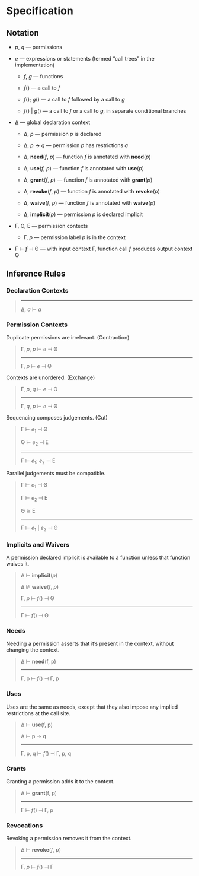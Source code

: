 # Specification

## Notation

* *p*, *q* &mdash; permissions

* *e* &mdash; expressions or statements (termed &ldquo;call trees&rdquo; in the
  implementation)

  * *f*, *g* &mdash; functions

  * *f*() &mdash; a call to *f*

  * *f*(); *g*() &mdash; a call to *f* followed by a call to *g*

  * *f*() | *g*() &mdash; a call to *f* or a call to *g*, in separate
    conditional branches

* &Delta; &mdash; global declaration context

  * &Delta;, *p* &mdash; permission *p* is declared
  
  * &Delta;, *p* &rarr; *q* &mdash; permission *p* has restrictions *q*

  * &Delta;, **need**(*f*, *p*) &mdash; function *f* is annotated with
    **need**(*p*)

  * &Delta;, **use**(*f*, *p*) &mdash; function *f* is annotated with
    **use**(*p*)

  * &Delta;, **grant**(*f*, *p*) &mdash; function *f* is annotated with
    **grant**(*p*)

  * &Delta;, **revoke**(*f*, *p*) &mdash; function *f* is annotated with
    **revoke**(*p*)

  * &Delta;, **waive**(*f*, *p*) &mdash; function *f* is annotated with
    **waive**(*p*)

  * &Delta;, **implicit**(*p*) &mdash; permission *p* is declared implicit

* &Gamma;, &Theta;, &Epsilon; &mdash; permission contexts

  * &Gamma;, *p* &mdash; permission label *p* is in the context

* &Gamma; &vdash; *f* &dashv; &Theta; &mdash; with input context &Gamma;,
  function call *f* produces output context &Theta;

## Inference Rules

### Declaration Contexts

> ----
>
> &Delta;, *a* &vdash; *a*

### Permission Contexts

Duplicate permissions are irrelevant. (Contraction)

> &Gamma;, *p*, *p* &vdash; *e* &dashv; &Theta;
>
> ----
>
> &Gamma;, *p* &vdash; *e* &dashv; &Theta;

Contexts are unordered. (Exchange)

> &Gamma;, *p*, *q* &vdash; *e* &dashv; &Theta;
>
> ----
>
> &Gamma;, *q*, *p* &vdash; *e* &dashv; &Theta;

Sequencing composes judgements. (Cut)

> &Gamma; &vdash; *e*<sub>1</sub> &dashv; &Theta;
>
> &Theta; &vdash; *e*<sub>2</sub> &dashv; &Epsilon;
>
> ----
>
> &Gamma; &vdash; *e*<sub>1</sub>; *e*<sub>2</sub> &dashv; &Epsilon;

Parallel judgements must be compatible.

> &Gamma; &vdash; *e*<sub>1</sub> &dashv; &Theta;
>
> &Gamma; &vdash; *e*<sub>2</sub> &dashv; &Epsilon;
>
> &Theta; &cong; &Epsilon;
>
> ----
>
> &Gamma; &vdash; *e*<sub>1</sub> | *e*<sub>2</sub> &dashv; &Theta;

### Implicits and Waivers

A permission declared implicit is available to a function unless that function
waives it.

> &Delta; &vdash; **implicit**(*p*)
>
> &Delta; &nvdash; **waive**(*f*, *p*)
>
> &Gamma;, *p* &vdash; *f*() &dashv; &Theta;
>
> ----
>
> &Gamma; &vdash; *f*() &dashv; &Theta;

### Needs

Needing a permission asserts that it&rsquo;s present in the context, without
changing the context.

> &Delta; &vdash; **need**(f, p)
>
> ----
>
> &Gamma;, p &vdash; *f*() &dashv; &Gamma;, p

### Uses

Uses are the same as needs, except that they also impose any implied
restrictions at the call site.

> &Delta; &vdash; **use**(f, p)
>
> &Delta; &vdash; p &rarr; q
>
> ----
>
> &Gamma;, p, q &vdash; *f*() &dashv; &Gamma;, p, q

### Grants

Granting a permission adds it to the context.

> &Delta; &vdash; **grant**(f, p)
>
> ----
>
> &Gamma; &vdash; *f*() &dashv; &Gamma;, p

### Revocations

Revoking a permission removes it from the context.

> &Delta; &vdash; **revoke**(*f*, *p*)
>
> ----
>
> &Gamma;, *p* &vdash; *f*() &dashv; &Gamma;
